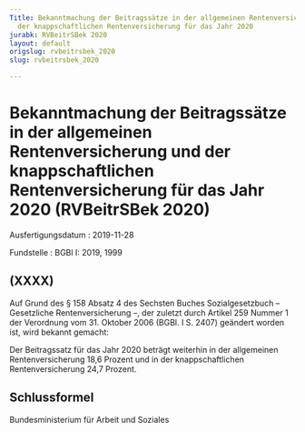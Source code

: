 ```yaml
---
Title: Bekanntmachung der Beitragssätze in der allgemeinen Rentenversicherung und
  der knappschaftlichen Rentenversicherung für das Jahr 2020
jurabk: RVBeitrSBek 2020
layout: default
origslug: rvbeitrsbek_2020
slug: rvbeitrsbek_2020

---
```


# Bekanntmachung der Beitragssätze in der allgemeinen Rentenversicherung und der knappschaftlichen Rentenversicherung für das Jahr 2020 (RVBeitrSBek 2020)

Ausfertigungsdatum
:   2019-11-28

Fundstelle
:   BGBl I: 2019, 1999


## (XXXX)

Auf Grund des § 158 Absatz 4 des Sechsten Buches Sozialgesetzbuch
– Gesetzliche Rentenversicherung –,              der zuletzt durch Artikel 259 Nummer 1 der Verordnung vom 31. Oktober 2006 (BGBl. I S. 2407) geändert worden ist, wird bekannt gemacht:

Der Beitragssatz für das Jahr 2020 beträgt weiterhin in der allgemeinen Rentenversicherung 18,6 Prozent und in der knappschaftlichen Rentenversicherung 24,7 Prozent.


## Schlussformel

Bundesministerium für Arbeit und Soziales

